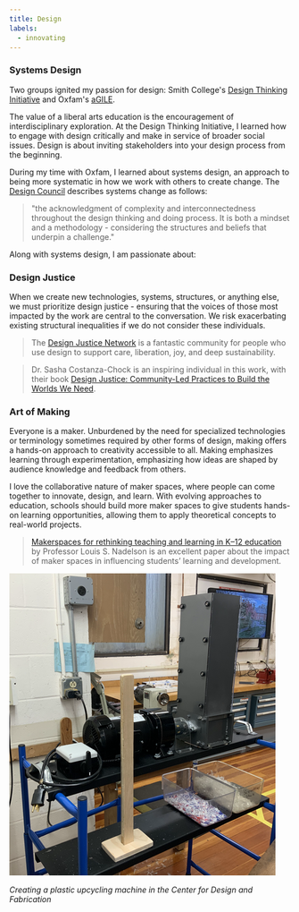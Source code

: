 ```yaml
---
title: Design 
labels: 
  - innovating
---
```


<h3>Systems Design</h3>

Two groups ignited my passion for design: Smith College's <a href="https://www.smith.edu/academics/design-thinking">Design Thinking Initiative</a> and Oxfam's <a href="https://www.oxfamamerica.org/explore/agile/">aGILE</a>. 

  The value of a liberal arts education is the encouragement of interdisciplinary exploration. At the Design Thinking Initiative, I learned how to engage with design critically and make in service of broader social issues. Design is about inviting stakeholders into your design process from the beginning.

  During my time with Oxfam, I learned about systems design, an approach to being more systematic in how we work with others to create change. The <a href="https://www.designcouncil.org.uk/our-resources/systemic-design-framework/">Design Council</a> describes systems change as follows: 
  
  > "the acknowledgment of complexity and interconnectedness throughout the design thinking and doing process. It is both a mindset and a methodology - considering the structures and beliefs that underpin a challenge."

  Along with systems design, I am passionate about:


<h3>Design Justice</h3>

When we create new technologies, systems, structures, or anything else, we must prioritize design justice - ensuring that the voices of those most impacted by the work are central to the conversation. We risk exacerbating existing structural inequalities if we do not consider these individuals.

  > The <a href="https://designjustice.org/">Design Justice Network</a> is a fantastic community for people who use design to support care, liberation, joy, and deep sustainability.

  > Dr. Sasha Costanza-Chock is an inspiring individual in this work, with their book <a href="https://designjustice.mitpress.mit.edu/">Design Justice: Community-Led Practices to Build the Worlds We Need</a>.

<h3>Art of Making</h3>

Everyone is a maker. Unburdened by the need for specialized technologies or terminology sometimes required by other forms of design, making offers a hands-on approach to creativity accessible to all. Making emphasizes learning through experimentation, emphasizing how ideas are shaped by audience knowledge and feedback from others.<br>

I love the collaborative nature of maker spaces, where people can come together to innovate, design, and learn. With evolving approaches to education, schools should build more maker spaces to give students hands-on learning opportunities, allowing them to apply theoretical concepts to real-world projects.<br>

  > <a href="https://www.tandfonline.com/doi/full/10.1080/00220671.2021.1914937">Makerspaces for rethinking teaching and learning in K–12 education</a> by Professor Louis S. Nadelson is an excellent paper about the impact of maker spaces in influencing students’ learning and development.<br>

  <img src="extruder.png" alt="pic of plastic upcycling machine">
  
<i style="text-align: center;">Creating a plastic upcycling machine in the Center for Design and Fabrication</i>
